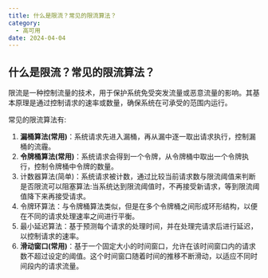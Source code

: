 ```yaml
---
title: 什么是限流？常见的限流算法？
category:
  - 高可用
date: 2024-04-04
---
```


<!-- more -->

## 什么是限流？常见的限流算法？

限流是一种控制流量的技术，用于保护系统免受突发流量或恶意流量的影响。其基本原理是通过控制请求的速率或数量，确保系统在可承受的范围内运行。

常见的限流算法有:

1. **漏桶算法(常用)**：系统请求先进入漏桶，再从漏中逐一取出请求执行，控制漏桶的流霾。
2. **令牌桶算法(常用)**：系统请求会得到一个令牌，从令牌桶中取出一个令牌执行，控制令牌桶中令牌的数量。
3. 计数器算法(简单)：系统请求被计数，通过比较当前请求数与限流阈值来判断是否限流可以阻塞算法:当系统达到限流阈值时，不再接受新请求，等到限流阈值降下来再接受请求。
4. 令牌环算法：与令牌桶算法类似，但是在多个令牌桶之间形成环形结构，以便在不同的请求处理速率之间进行平衡。
5. 最小延迟算法：基于预测每个请求的处理时间，并在处理完请求后进行延迟，以控制请求的速率。
6. **滑动窗口(常用)**：基于一个固定大小的时间窗口，允许在该时间窗口内的请求数不超过设定的阈值。这个时间窗口随着时间的推移不断滑动，以适应不同时间段内的请求流量。